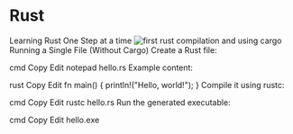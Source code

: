 # Rust
Learning Rust One Step at a time
![first rust compilation and using cargo](https://github.com/user-attachments/assets/058599ae-01a3-4f63-bdae-7757333ce7eb)
Running a Single File (Without Cargo)
Create a Rust file:

cmd
Copy
Edit
notepad hello.rs
Example content:

rust
Copy
Edit
fn main() {
    println!("Hello, world!");
}
Compile it using rustc:

cmd
Copy
Edit
rustc hello.rs
Run the generated executable:

cmd
Copy
Edit
hello.exe

